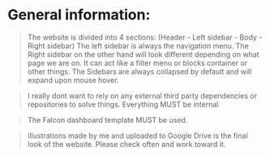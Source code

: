 # General information:

> The website is divided into 4 sections:
(Header - Left sidebar - Body - Right sidebar)
The left sidebar is always the navigation menu.
The Right sidebar on the other hand will look different depending on what page we are on. It can act like a filter menu or blocks container or other things. 
The Sidebars are always collapsed by default and will expand upon mouse hover.

> I really dont want to rely on any external third party dependencies or repositories to solve things. Everything MUST be internal

> The Falcon dashboard template MUST be used. 

> illustrations made by me and uploaded to Google Drive is the final look of the website. Please check often and work toward it.</sub>
